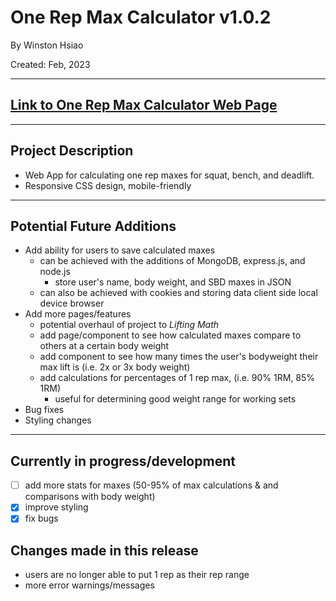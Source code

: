 # One Rep Max Calculator v1.0.2
By Winston Hsiao

Created: Feb, 2023

---

## [Link to One Rep Max Calculator Web Page](https://winston-hsiao.github.io/one-rep-max-calculator/)

---

## Project Description
* Web App for calculating one rep maxes for squat, bench, and deadlift. 
* Responsive CSS design, mobile-friendly

---

## Potential Future Additions
* Add ability for users to save calculated maxes
    * can be achieved with the additions of MongoDB, express.js, and node.js 
        * store user's name, body weight, and SBD maxes in JSON
    * can also be achieved with cookies and storing data client side local device browser
* Add more pages/features
    * potential overhaul of project to *Lifting Math*
    * add page/component to see how calculated maxes compare to others at a certain body weight
    * add component to see how many times the user's bodyweight their max lift is (i.e. 2x or 3x body weight)
    * add calculations for percentages of 1 rep max, (i.e. 90% 1RM, 85% 1RM)
        * useful for determining good weight range for working sets
* Bug fixes
* Styling changes

--- 

## Currently in progress/development 
- [ ] add more stats for maxes (50-95% of max calculations & and comparisons with body weight)
- [x] improve styling
- [x] fix bugs

## Changes made in this release
- users are no longer able to put 1 rep as their rep range
- more error warnings/messages